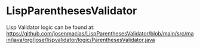 # LispParenthesesValidator

Lisp Validator logic can be found at:
https://github.com/josenmacias/LispParenthesesValidator/blob/main/src/main/java/org/jose/lispvalidator/logic/ParenthesesValidator.java
